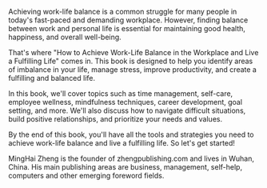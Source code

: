 

Achieving work-life balance is a common struggle for many people in today's fast-paced and demanding workplace. However, finding balance between work and personal life is essential for maintaining good health, happiness, and overall well-being.

That's where "How to Achieve Work-Life Balance in the Workplace and Live a Fulfilling Life" comes in. This book is designed to help you identify areas of imbalance in your life, manage stress, improve productivity, and create a fulfilling and balanced life.

In this book, we'll cover topics such as time management, self-care, employee wellness, mindfulness techniques, career development, goal setting, and more. We'll also discuss how to navigate difficult situations, build positive relationships, and prioritize your needs and values.

By the end of this book, you'll have all the tools and strategies you need to achieve work-life balance and live a fulfilling life. So let's get started!

MingHai Zheng is the founder of zhengpublishing.com and lives in Wuhan, China. His main publishing areas are business, management, self-help, computers and other emerging foreword fields.
